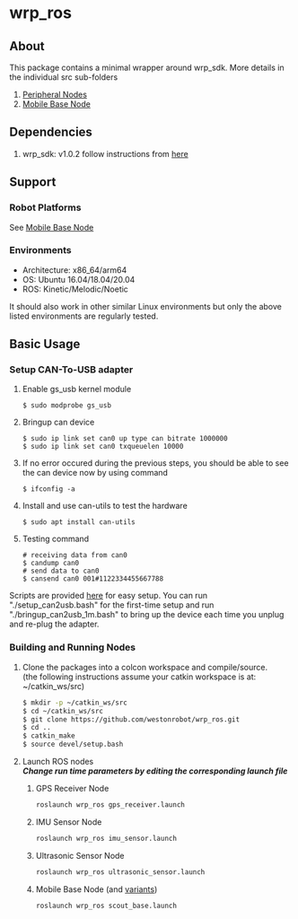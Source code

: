 # wrp_ros

## About

This package contains a minimal wrapper around wrp_sdk.
More details in the individual src sub-folders
  1. [Peripheral Nodes](./src/peripheral)
  2. [Mobile Base Node](./src/mobile_base)

## Dependencies

1. wrp_sdk: v1.0.2 
follow instructions from [here](https://github.com/westonrobot/wrp_sdk/tree/sample-v1.0.x)

## Support

### Robot Platforms
See [Mobile Base Node](./src/mobile_base)

### Environments
* Architecture: x86_64/arm64
* OS: Ubuntu 16.04/18.04/20.04
* ROS: Kinetic/Melodic/Noetic

It should also work in other similar Linux environments but only the above listed environments are regularly tested.

## Basic Usage

### Setup CAN-To-USB adapter
 
1. Enable gs_usb kernel module
    ```
    $ sudo modprobe gs_usb
    ```
2. Bringup can device
   ```
   $ sudo ip link set can0 up type can bitrate 1000000
   $ sudo ip link set can0 txqueuelen 10000
   ```
3. If no error occured during the previous steps, you should be able to see the can device now by using command
   ```
   $ ifconfig -a
   ```
4. Install and use can-utils to test the hardware
    ```
    $ sudo apt install can-utils
    ```
5. Testing command
    ```
    # receiving data from can0
    $ candump can0
    # send data to can0
    $ cansend can0 001#1122334455667788
    ```

Scripts are provided [here](./scripts) for easy setup. You can run "./setup_can2usb.bash" for the first-time setup and run "./bringup_can2usb_1m.bash" to bring up the device each time you unplug and re-plug the adapter.

### Building and Running Nodes
1. Clone the packages into a colcon workspace and compile/source.  
(the following instructions assume your catkin workspace is at: ~/catkin_ws/src)

    ```bash
    $ mkdir -p ~/catkin_ws/src
    $ cd ~/catkin_ws/src
    $ git clone https://github.com/westonrobot/wrp_ros.git
    $ cd ..
    $ catkin_make
    $ source devel/setup.bash
    ```

2. Launch ROS nodes  
    **_Change run time parameters by editing the corresponding launch file_**

    1. GPS Receiver Node

        ```bash
        roslaunch wrp_ros gps_receiver.launch 
        ```

    2. IMU Sensor Node

        ```bash
        roslaunch wrp_ros imu_sensor.launch 
        ```

    3. Ultrasonic Sensor Node

        ```bash
        roslaunch wrp_ros ultrasonic_sensor.launch 
        ```

    4. Mobile Base Node (and [variants](./launch/mobile_base))

        ```bash
        roslaunch wrp_ros scout_base.launch
        ```
